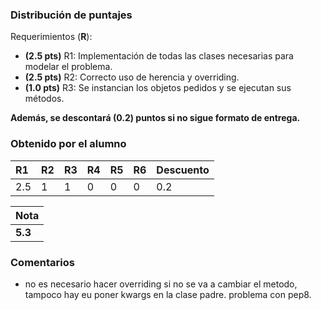 ﻿### Distribución de puntajes

Requerimientos (**R**):

* **(2.5 pts)** R1: Implementación de todas las clases necesarias para modelar el problema.
* **(2.5 pts)** R2: Correcto uso de herencia y overriding.
* **(1.0 pts)** R3: Se instancian los objetos pedidos y se ejecutan sus métodos.


**Además, se descontará (0.2) puntos si no sigue formato de entrega.**

### Obtenido por el alumno
| R1 | R2 | R3 | R4 | R5 | R6 | Descuento |
|:---|:---|:---|:---|:---|:---|:----------|
| 2.5 | 1 | 1 | 0 | 0 | 0 | 0.2 |

| Nota |
|:-----|
| **5.3** |

### Comentarios

* no es necesario hacer overriding si no se va a cambiar el metodo, tampoco hay eu poner kwargs en la clase padre.
 problema con pep8.
